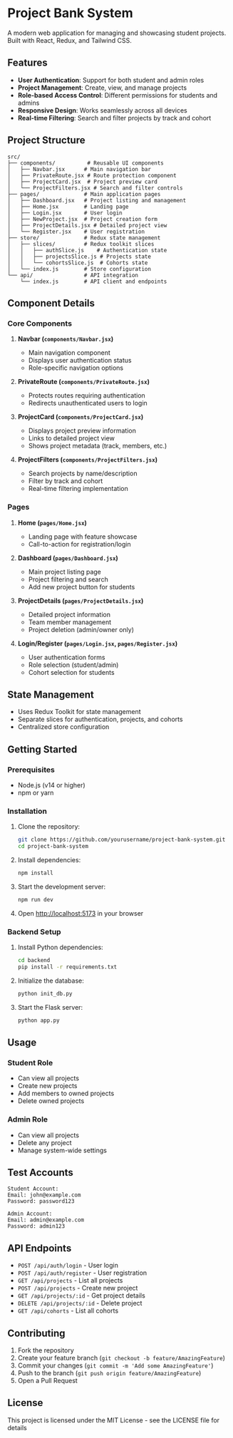 # Project Bank System

A modern web application for managing and showcasing student projects. Built with React, Redux, and Tailwind CSS.

## Features

- **User Authentication**: Support for both student and admin roles
- **Project Management**: Create, view, and manage projects
- **Role-based Access Control**: Different permissions for students and admins
- **Responsive Design**: Works seamlessly across all devices
- **Real-time Filtering**: Search and filter projects by track and cohort

## Project Structure

```
src/
├── components/          # Reusable UI components
│   ├── Navbar.jsx      # Main navigation bar
│   ├── PrivateRoute.jsx # Route protection component
│   ├── ProjectCard.jsx  # Project preview card
│   └── ProjectFilters.jsx # Search and filter controls
├── pages/              # Main application pages
│   ├── Dashboard.jsx   # Project listing and management
│   ├── Home.jsx        # Landing page
│   ├── Login.jsx       # User login
│   ├── NewProject.jsx  # Project creation form
│   ├── ProjectDetails.jsx # Detailed project view
│   └── Register.jsx    # User registration
├── store/              # Redux state management
│   ├── slices/         # Redux toolkit slices
│   │   ├── authSlice.js    # Authentication state
│   │   ├── projectsSlice.js # Projects state
│   │   └── cohortsSlice.js  # Cohorts state
│   └── index.js        # Store configuration
└── api/                # API integration
    └── index.js        # API client and endpoints
```

## Component Details

### Core Components

1. **Navbar (`components/Navbar.jsx`)**
   - Main navigation component
   - Displays user authentication status
   - Role-specific navigation options

2. **PrivateRoute (`components/PrivateRoute.jsx`)**
   - Protects routes requiring authentication
   - Redirects unauthenticated users to login

3. **ProjectCard (`components/ProjectCard.jsx`)**
   - Displays project preview information
   - Links to detailed project view
   - Shows project metadata (track, members, etc.)

4. **ProjectFilters (`components/ProjectFilters.jsx`)**
   - Search projects by name/description
   - Filter by track and cohort
   - Real-time filtering implementation

### Pages

1. **Home (`pages/Home.jsx`)**
   - Landing page with feature showcase
   - Call-to-action for registration/login

2. **Dashboard (`pages/Dashboard.jsx`)**
   - Main project listing page
   - Project filtering and search
   - Add new project button for students

3. **ProjectDetails (`pages/ProjectDetails.jsx`)**
   - Detailed project information
   - Team member management
   - Project deletion (admin/owner only)

4. **Login/Register (`pages/Login.jsx`, `pages/Register.jsx`)**
   - User authentication forms
   - Role selection (student/admin)
   - Cohort selection for students

## State Management

- Uses Redux Toolkit for state management
- Separate slices for authentication, projects, and cohorts
- Centralized store configuration

## Getting Started

### Prerequisites

- Node.js (v14 or higher)
- npm or yarn

### Installation

1. Clone the repository:
   ```bash
   git clone https://github.com/yourusername/project-bank-system.git
   cd project-bank-system
   ```

2. Install dependencies:
   ```bash
   npm install
   ```

3. Start the development server:
   ```bash
   npm run dev
   ```

4. Open [http://localhost:5173](http://localhost:5173) in your browser

### Backend Setup

1. Install Python dependencies:
   ```bash
   cd backend
   pip install -r requirements.txt
   ```

2. Initialize the database:
   ```bash
   python init_db.py
   ```

3. Start the Flask server:
   ```bash
   python app.py
   ```

## Usage

### Student Role
- Can view all projects
- Create new projects
- Add members to owned projects
- Delete owned projects

### Admin Role
- Can view all projects
- Delete any project
- Manage system-wide settings

## Test Accounts

```
Student Account:
Email: john@example.com
Password: password123

Admin Account:
Email: admin@example.com
Password: admin123
```

## API Endpoints

- `POST /api/auth/login` - User login
- `POST /api/auth/register` - User registration
- `GET /api/projects` - List all projects
- `POST /api/projects` - Create new project
- `GET /api/projects/:id` - Get project details
- `DELETE /api/projects/:id` - Delete project
- `GET /api/cohorts` - List all cohorts

## Contributing

1. Fork the repository
2. Create your feature branch (`git checkout -b feature/AmazingFeature`)
3. Commit your changes (`git commit -m 'Add some AmazingFeature'`)
4. Push to the branch (`git push origin feature/AmazingFeature`)
5. Open a Pull Request

## License

This project is licensed under the MIT License - see the LICENSE file for details